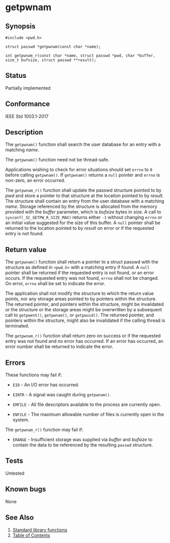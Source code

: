 # getpwnam

## Synopsis

`#include <pwd.h>`

`struct passwd *getpwnam(const char *name);`

`int getpwnam_r(const char *name, struct passwd *pwd, char *buffer, size_t bufsize, struct passwd **result);`

## Status

Partially implemented

## Conformance

IEEE Std 1003.1-2017

## Description

The `getpwnam()` function shall search the user database for an entry with a matching _name_.

The `getpwnam()` function need not be thread-safe.

Applications wishing to check for error situations should set `errno` to `0` before calling `getpwnam()`. If
`getpwnam()` returns a `null` pointer and `errno` is non-zero, an error occurred.

The ``getpwnam_r()`` function shall update the passwd structure pointed to by _pwd_ and store a pointer to that
structure at the location pointed to by _result_. The structure shall contain an entry from the user database with a
matching _name_. Storage referenced by the structure is allocated from the memory provided with the _buffer_ parameter,
which is _bufsize_ bytes in size. A call to `sysconf(_SC_GETPW_R_SIZE_MAX)` returns either `-1` without changing `errno`
or an initial value suggested for the size of this buffer. A `null` pointer shall be returned to the location pointed to
by _result_ on error or if the requested entry is not found.

## Return value

The `getpwnam()` function shall return a pointer to a struct passwd with the structure as defined in `<pwd.h>` with a
matching entry if found. A `null` pointer shall be returned if the requested entry is not found, or an error occurs. If
the requested entry was not found, `errno` shall not be changed. On error, `errno` shall be set to indicate the error.

The application shall not modify the structure to which the return value points, nor any storage areas pointed to by
pointers within the structure. The returned pointer, and pointers within the structure, might be invalidated or the
structure or the storage areas might be overwritten by a subsequent call to `getpwent()`, `getpwnam()`, or `getpwuid()`.
The returned pointer, and pointers within the structure, might also be invalidated if the calling thread is terminated.

The `getpwnam_r()` function shall return zero on success or if the requested entry was not found and no error has
occurred. If an error has occurred, an error number shall be returned to indicate the error.

## Errors

These functions may fail if:

* `EIO` - An I/O error has occurred.

* `EINTR` - A signal was caught during `getpwnam()`.

* `EMFILE` - All file descriptors available to the process are currently open.

* `ENFILE` - The maximum allowable number of files is currently open in the system.

The `getpwnam_r()` function may fail if:

* `ERANGE` - Insufficient storage was supplied via _buffer_ and _bufsize_ to contain the data to be referenced by the
 resulting `passwd` structure.

## Tests

Untested

## Known bugs

None

## See Also

1. [Standard library functions](../index.md)
2. [Table of Contents](../../../index.md)

